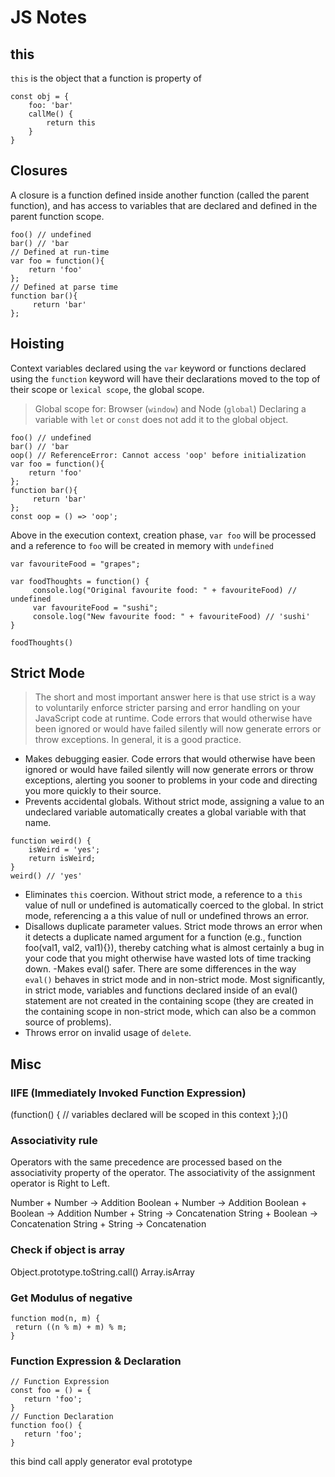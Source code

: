 # JS Notes

## this
`this` is the object that a function is property of
```
const obj = {
	foo: 'bar'
	callMe() {
		return this
	}
}
```

## Closures
A closure is a function defined inside another function (called the parent function), and has access to variables that are declared and defined in the parent function scope.

```
foo() // undefined
bar() // 'bar
// Defined at run-time
var foo = function(){ 
    return 'foo'
}; 
// Defined at parse time
function bar(){ 
     return 'bar'
};

```

## Hoisting
Context variables declared using the `var` keyword or functions declared using the `function` keyword will have their declarations moved to the top of their scope or `lexical scope`, the global scope.  
>Global scope for: Browser (`window`) and Node (`global`)
>Declaring a variable with `let` or `const` does not add it to the global object.
```
foo() // undefined
bar() // 'bar
oop() // ReferenceError: Cannot access 'oop' before initialization
var foo = function(){ 
    return 'foo'
}; 
function bar(){ 
     return 'bar'
};
const oop = () => 'oop';
```
Above in the execution context, creation phase, `var foo` will be processed and a reference to `foo` will be created in memory with `undefined`

```
var favouriteFood = "grapes";

var foodThoughts = function() {
     console.log("Original favourite food: " + favouriteFood) // undefined
     var favouriteFood = "sushi";
     console.log("New favourite food: " + favouriteFood) // 'sushi'
}

foodThoughts()
```

## Strict Mode

>The short and most important answer here is that use strict is a way to voluntarily enforce stricter parsing and error handling on your JavaScript code at runtime. Code errors that would otherwise have been ignored or would have failed silently will now generate errors or throw exceptions. In general, it is a good practice.

- Makes debugging easier. Code errors that would otherwise have been ignored or would have failed silently will now generate errors or throw exceptions, alerting you sooner to problems in your code and directing you more quickly to their source.
- Prevents accidental globals. Without strict mode, assigning a value to an undeclared variable automatically creates a global variable with that name. 
```
function weird() {
	isWeird = 'yes';
	return isWeird;
}
weird() // 'yes'
```
- Eliminates `this` coercion. Without strict mode, a reference to a `this` value of null or undefined is automatically coerced to the global. In strict mode, referencing a a this value of null or undefined throws an error.
- Disallows duplicate parameter values. Strict mode throws an error when it detects a duplicate named argument for a function (e.g., function foo(val1, val2, val1){}), thereby catching what is almost certainly a bug in your code that you might otherwise have wasted lots of time tracking down.
-Makes eval() safer. There are some differences in the way `eval()` behaves in strict mode and in non-strict mode. Most significantly, in strict mode, variables and functions declared inside of an eval() statement are not created in the containing scope (they are created in the containing scope in non-strict mode, which can also be a common source of problems).
- Throws error on invalid usage of `delete`.  

## Misc
### IIFE (Immediately Invoked Function Expression)
(function() {
// variables declared will be scoped in this context
};)()
### Associativity rule 

Operators with the same precedence are processed based on the associativity property of the operator. The associativity of the assignment operator is Right to Left.

Number + Number -> Addition
Boolean + Number -> Addition
Boolean + Boolean -> Addition
Number + String -> Concatenation
String + Boolean -> Concatenation
String + String -> Concatenation

###  Check if object is array
 Object.prototype.toString.call()
 Array.isArray
 ### Get Modulus of negative
 ```
 function mod(n, m) {
  return ((n % m) + m) % m;
}
 ```
 ### Function Expression & Declaration
 ```
 // Function Expression
 const foo = () = {
	return 'foo';
}
 // Function Declaration
function foo() {
	return 'foo';
}
 ```

this
bind
call
apply
generator
eval
prototype
<!--stackedit_data:
eyJoaXN0b3J5IjpbLTM2MTA3ODM4MywtNTI4NDQzNjQ4LDc1OT
Q3Nzc4MiwtNzIxNzcyMDkxLC00Mjc4NjI4MzQsLTExNDU3MDAx
MDksMTEzMzY0MjEzMSw2MDI2NjgyLDMyMzkyMjc4MiwyMjU0Mj
I0MjMsNTQyMjE5MDczLDE0ODYzMzI2OTVdfQ==
-->